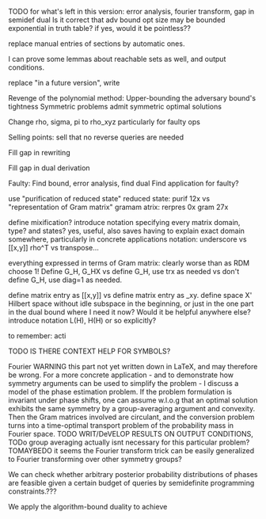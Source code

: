 TODO for what's left in this version: error analysis, fourier transform, gap in semidef dual
Is it correct that adv bound opt size may be bounded exponential in truth table? if yes, would it be pointless??

replace manual entries of sections by automatic ones.

I can prove some lemmas about reachable sets as well, and output conditions.

replace "in a future version", write

Revenge of the polynomial method: Upper-bounding the adversary bound's tightness
Symmetric problems admit symmetric optimal solutions

Change rho, sigma, pi to rho_xyz particularly for faulty ops


Selling points: sell that no reverse queries are needed


Fill gap in rewriting

Fill gap in dual derivation

Faulty: Find bound, error analysis, find dual
Find application for faulty?

use "purification of reduced state" reduced state: purif 12x
vs "representation of Gram matrix" gramam atrix: rerpres 0x gram 27x

define mixification?
introduce notation specifying every matrix domain, type? and states? yes, useful, also saves having to explain exact domain somewhere, particularly in concrete applications
notation: underscore vs [[x,y]]
rho^T vs transpose...

everything expressed in terms of Gram matrix: clearly worse than as RDM
choose 1!
Define G_H, G_HX
vs define G_H, use trx as needed
vs don't define G_H, use diag=1 as needed.

define matrix entry as [[x,y]]
vs define matrix entry as _xy.
define space X' Hilbert space without idle subspace in the beginning, or just in the one part in the dual bound where I need it now? Would it be helpful anywhere else?
introduce notation L(H), H(H) or so explicitly?

to remember: acti

TODO IS THERE CONTEΧΤ ΗΕLP FOR SYMBOLS?

Fourier
WARNING this part not yet written down in LaTeX, and may therefore be wrong. For a more concrete application - and to demonstrate how symmetry arguments can be used to simplify the problem - I discuss a model of the phase estimation problem. If the problem formulation is invariant under phase shifts, one can assume w.l.o.g that an optimal solution exhibits the same symmetry by a group-averaging argument and convexity. Then the Gram matrices involved are circulant, and the conversion problem turns into a time-optimal transport problem of the probability mass in Fourier space. TODO WRIT/DeVELOP RESULTS ON OUTPUT CONDITIONS, TODo group averaging actually isnt necessary for this particular problem? TOMAYBEDO it seems the Fourier transform trick can be easily generalized to Fourier transforming over other symmetry groups?

We can check whether arbitrary posterior probability distributions of phases are feasible given a certain budget of queries by semidefinite programming constraints.???

We apply the algorithm-bound duality to achieve 
